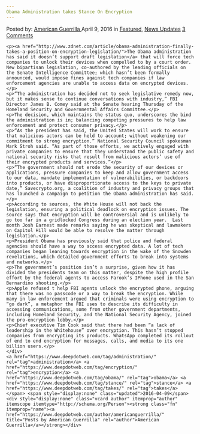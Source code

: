 ```yaml
---
Obama Administration takes Stance On Encryption
---
```

<article class="post-listing post-13684 post type-post status-publish format-standard has-post-thumbnail hentry  tag-administration tag-encryption tag-obama tag-stance tag-takes">
    <div class="post-inner">
        <span>Posted by: <a href="https://www.deepdotweb.com/author/americanguerrilla/" title="">American Guerrilla </a></span>
    <span>April 9, 2016</span>
    <span>in <a href="https://www.deepdotweb.com/category/deepdot-news/" rel="category tag">Featured</a>, <a href="https://www.deepdotweb.com/category/news-updates/" rel="category tag">News Updates</a></span>
    <span><a href="https://www.deepdotweb.com/2016/04/09/obama-administration-takes-stance-on-encryption/#comments">3 Comments</a></span>
    </p>
    <div class="clear"></div>
    
    <p><a href="http://www.zdnet.com/article/obama-administration-finally-takes-a-position-on-encryption-legislation/">The Obama administration has said it doesn’t support draft legislation</a> that will force tech companies to unlock their devices when compelled to by a court order. New bipartisan legislation, co-authored by the leading officials on the Senate Intelligence Committee; which hasn’t been formally announced, would impose fines against tech companies if law enforcement agencies are unable to access data on encrypted devices.</p>
    <p>“The administration has decided not to seek legislative remedy now, but it makes sense to continue conversations with industry,” FBI Director James B. Comey said at the Senate hearing Thursday of the Homeland Security and Governmental Affairs Committee.</p>
    <p>The decision, which maintains the status quo, underscores the bind the administration is in; balancing competing pressures to help law enforcement and protect consumer privacy.</p>
    <p>“As the president has said, the United States will work to ensure that malicious actors can be held to account; without weakening our commitment to strong encryption.” National Security Council spokesman Mark Stroh said. “As part of those efforts, we actively engaged with private companies to ensure that they understand the public safety and national security risks that result from malicious actors’ use of their encrypted products and services.”</p>
    <p>“The government should not erode the security of our devices or applications, pressure companies to keep and allow government access to our data, mandate implementation of vulnerabilities, or backdoors into products, or have disproportionate access to the keys to private date,” Savecrypto.org, a coalition of industry and privacy groups that has launched a campaign to petition the Obama administration has said.</p>
    <p>According to sources, the White House will not back the legislation, ensuring a political deadlock on encryption issues. The source says that encryption will be controversial and is unlikely to go too far in a gridlocked Congress during an election year.  Last month Josh Earnest made remarks saying he was skeptical and lawmakers on Capitol Hill would be able to resolve the matter through legislation.</p>
    <p>President Obama has previously said that police and federal agencies should have a way to access encrypted data. A lot of tech companies began leaning towards encryption in the wake of the Snowden revelations, which detailed government efforts to break into systems and networks.</p>
    <p>The government’s position isn’t a surprise, given how it has divided the presidents team on this matter, despite the high profile effort by the federal agents to access Farook’s IPhone used in the San Bernardino shooting.</p>
    <p>Apple refused t help FBI agents unlock the encrypted phone, arguing that there was no passcode or a way to break the encryption. While many in law enforcement argued that criminals were using encryption to “go dark”, a metaphor the FBI uses to describe its difficulty in accessing communications, some from other government departments, including Homeland Security, and the National Security Agency, joined the pro-encryption lobby.</p>
    <p>Chief executive Tim Cook said that there had been “a lack of leadership in the Whitehouse” over encryption. This hasn’t stopped companies from encrypting its products. WhatsApp completed its rollout of end to end encryption for messages, calls, and media to its one billion users.</p>
    </div>
    <a href="https://www.deepdotweb.com/tag/administration/" rel="tag">administration</a> <a href="https://www.deepdotweb.com/tag/encryption/" rel="tag">encryption</a> <a href="https://www.deepdotweb.com/tag/obama/" rel="tag">obama</a> <a href="https://www.deepdotweb.com/tag/stance/" rel="tag">stance</a> <a href="https://www.deepdotweb.com/tag/takes/" rel="tag">takes</a></span> <span style="display:none" class="updated">2016-04-09</span>
    <div style="display:none" class="vcard author" itemprop="author" itemscope itemtype="http://schema.org/Person"><strong class="fn" itemprop="name"><a href="https://www.deepdotweb.com/author/americanguerrilla/" title="Posts by American Guerrilla" rel="author">American Guerrilla</a></strong></div>
    

